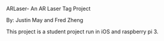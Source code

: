 ARLaser-
An AR Laser Tag Project

By: Justin May and Fred Zheng

This project is a student project run in iOS and raspberry pi 3.  
